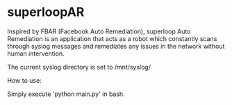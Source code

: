 # superloopAR

Inspired by FBAR (Facebook Auto Remediation), superloop Auto Remediation is an application that acts as a robot which constantly scans through syslog messages and remediates any issues in the network without human intervention.

The current syslog directory is set to /mnt/syslog/

How to use:

Simply execute 'python main.py' in bash.
